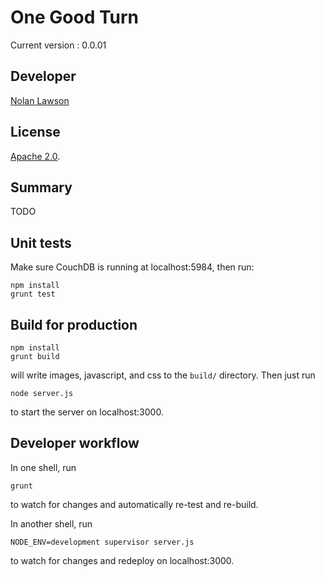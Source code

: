 One Good Turn
=========================

Current version : 0.0.01

Developer
-----------

[Nolan Lawson][7]


License
-----------

[Apache 2.0][1].

Summary
-----------

TODO

Unit tests
----------------

Make sure CouchDB is running at localhost:5984, then run:

```
npm install
grunt test
```

Build for production
--------------------

```
npm install
grunt build
```

will write images, javascript, and css to the ```build/``` directory.  Then just run

```
node server.js
```

to start the server on localhost:3000.

Developer workflow
-----------------

In one shell, run

```
grunt
```

to watch for changes and automatically re-test and re-build.

In another shell, run

```
NODE_ENV=development supervisor server.js
```

to watch for changes and redeploy on localhost:3000.

[1]: http://www.apache.org/licenses/LICENSE-2.0.html
[6]: http://www.hon.ch
[7]: http://nolanlawson.com
